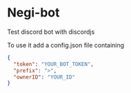 # Negi-bot
Test discord bot with discordjs

To use it add a config.json file containing
```json
{
  "token": "YOUR_BOT_TOKEN",
  "prefix": ">",
  "ownerID": "YOUR_ID"
}
```